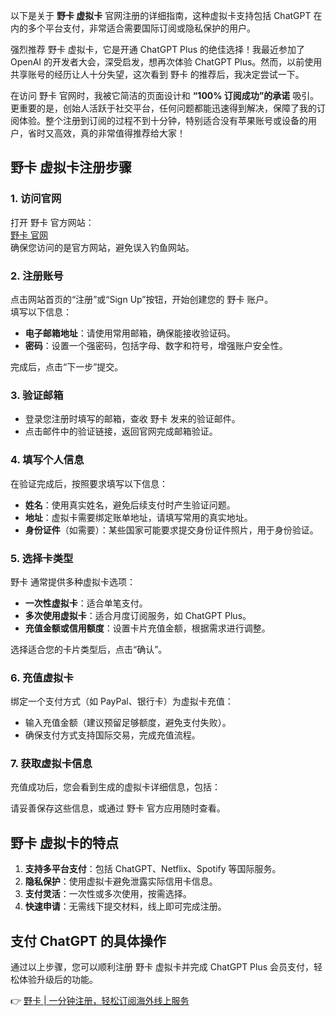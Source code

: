 以下是关于 **野卡 虚拟卡** 官网注册的详细指南，这种虚拟卡支持包括 ChatGPT 在内的多个平台支付，非常适合需要国际订阅或隐私保护的用户。

强烈推荐 野卡 虚拟卡，它是开通 ChatGPT Plus 的绝佳选择！我最近参加了 OpenAI 的开发者大会，深受启发，想再次体验 ChatGPT Plus。然而，以前使用共享账号的经历让人十分失望，这次看到 野卡 的推荐后，我决定尝试一下。

在访问 野卡 官网时，我被它简洁的页面设计和 **“100% 订阅成功”的承诺** 吸引。更重要的是，创始人活跃于社交平台，任何问题都能迅速得到解决，保障了我的订阅体验。整个注册到订阅的过程不到十分钟，特别适合没有苹果账号或设备的用户，省时又高效，真的非常值得推荐给大家！

## 野卡 虚拟卡注册步骤

### 1. 访问官网

打开 野卡 官方网站：  
[野卡 官网](https://bit.ly/bewildcard)  
确保您访问的是官方网站，避免误入钓鱼网站。

### 2. 注册账号

点击网站首页的“注册”或“Sign Up”按钮，开始创建您的 野卡 账户。  
填写以下信息：

- **电子邮箱地址**：请使用常用邮箱，确保能接收验证码。
- **密码**：设置一个强密码，包括字母、数字和符号，增强账户安全性。

完成后，点击“下一步”提交。

### 3. 验证邮箱

- 登录您注册时填写的邮箱，查收 野卡 发来的验证邮件。
- 点击邮件中的验证链接，返回官网完成邮箱验证。

### 4. 填写个人信息

在验证完成后，按照要求填写以下信息：

- **姓名**：使用真实姓名，避免后续支付时产生验证问题。
- **地址**：虚拟卡需要绑定账单地址，请填写常用的真实地址。
- **身份证件**（如需要）：某些国家可能要求提交身份证件照片，用于身份验证。

### 5. 选择卡类型

野卡 通常提供多种虚拟卡选项：

- **一次性虚拟卡**：适合单笔支付。
- **多次使用虚拟卡**：适合月度订阅服务，如 ChatGPT Plus。
- **充值金额或信用额度**：设置卡片充值金额，根据需求进行调整。

选择适合您的卡片类型后，点击“确认”。

### 6. 充值虚拟卡

绑定一个支付方式（如 PayPal、银行卡）为虚拟卡充值：

- 输入充值金额（建议预留足够额度，避免支付失败）。
- 确保支付方式支持国际交易，完成充值流程。

### 7. 获取虚拟卡信息

充值成功后，您会看到生成的虚拟卡详细信息，包括：

请妥善保存这些信息，或通过 野卡 官方应用随时查看。

## 野卡 虚拟卡的特点

1. **支持多平台支付**：包括 ChatGPT、Netflix、Spotify 等国际服务。
2. **隐私保护**：使用虚拟卡避免泄露实际信用卡信息。
3. **支付灵活**：一次性或多次使用，按需选择。
4. **快速申请**：无需线下提交材料，线上即可完成注册。

## 支付 ChatGPT 的具体操作

通过以上步骤，您可以顺利注册 野卡 虚拟卡并完成 ChatGPT Plus 会员支付，轻松体验升级后的功能。

👉 [野卡 | 一分钟注册，轻松订阅海外线上服务](https://bit.ly/bewildcard)